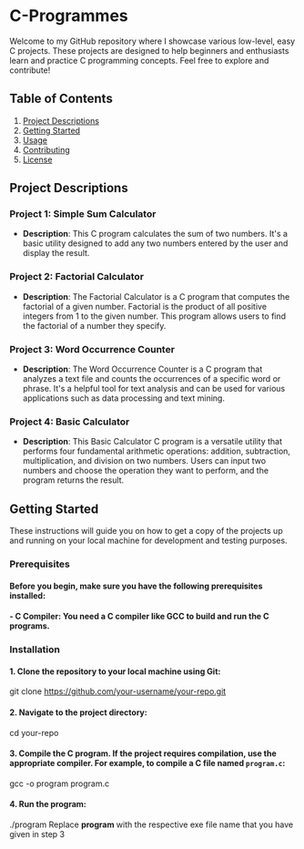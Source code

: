 # C-Programmes

Welcome to my GitHub repository where I showcase various low-level, easy C projects. These projects are designed to help beginners and enthusiasts learn and practice C programming concepts. Feel free to explore and contribute!

## Table of Contents

1. [Project Descriptions](#project-descriptions)
2. [Getting Started](#getting-started)
3. [Usage](#usage)
4. [Contributing](#contributing)
5. [License](#license)

## Project Descriptions

### Project 1: Simple Sum Calculator
- **Description**: This C program calculates the sum of two numbers. It's a basic utility designed to add any two numbers entered by the user and display the result.

### Project 2: Factorial Calculator
- **Description**: The Factorial Calculator is a C program that computes the factorial of a given number. Factorial is the product of all positive integers from 1 to the given number. This program allows users to find the factorial of a number they specify.

### Project 3: Word Occurrence Counter
- **Description**: The Word Occurrence Counter is a C program that analyzes a text file and counts the occurrences of a specific word or phrase. It's a helpful tool for text analysis and can be used for various applications such as data processing and text mining.

### Project 4: Basic Calculator
- **Description**: This Basic Calculator C program is a versatile utility that performs four fundamental arithmetic operations: addition, subtraction, multiplication, and division on two numbers. Users can input two numbers and choose the operation they want to perform, and the program returns the result.


## Getting Started

These instructions will guide you on how to get a copy of the projects up and running on your local machine for development and testing purposes.

### Prerequisites
#### Before you begin, make sure you have the following prerequisites installed:
#### - C Compiler: You need a C compiler like GCC to build and run the C programs.

### Installation
#### 1. Clone the repository to your local machine using Git:
git clone https://github.com/your-username/your-repo.git

#### 2. Navigate to the project directory:
cd your-repo

#### 3. Compile the C program. If the project requires compilation, use the appropriate compiler. For example, to compile a C file named `program.c`:
gcc -o program program.c

#### 4. Run the program:
./program
Replace **program** with the respective exe file name that you have given in step 3
